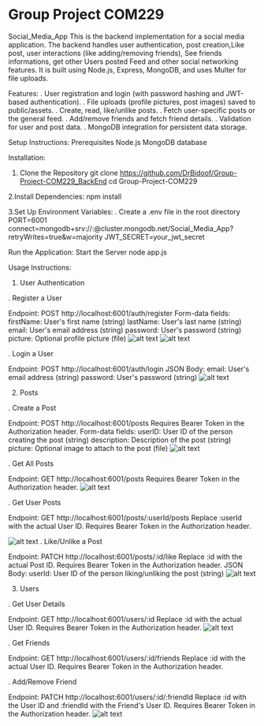 # Group Project COM229
Social_Media_App
 This is the backend implementation for a social media application. The backend handles user authentication, post creation,Like post, user interactions (like adding/removing friends), See friends informations, get other Users posted Feed and other social networking features. It is built using Node.js, Express, MongoDB, and uses Multer for file uploads.

 Features:
. User registration and login (with password hashing and JWT-based authentication).
. File uploads (profile pictures, post images) saved to public/assets.
. Create, read, like/unlike posts.
. Fetch user-specific posts or the general feed.
. Add/remove friends and fetch friend details.
. Validation for user and post data.
. MongoDB integration for persistent data storage.

Setup Instructions:
Prerequisites
Node.js 
MongoDB database

Installation:
1. Clone the Repository
git clone <https://github.com/DrBidoof/Group-Project-COM229_BackEnd>
cd Group-Project-COM229

2.Install Dependencies:
npm install

3.Set Up Environment Variables:
. Create a .env file in the root directory
PORT=6001
connect=mongodb+srv://<username>:<password>@cluster.mongodb.net/Social_Media_App?retryWrites=true&w=majority
JWT_SECRET=your_jwt_secret


Run the Application:
Start the Server
node app.js


Usage Instructions:


1. User Authentication

. Register a User

Endpoint: POST http://localhost:6001/auth/register
Form-data fields:
firstName: User's first name (string)
lastName: User's last name (string)
email: User's email address (string)
password: User's password (string)
picture: Optional profile picture (file)
![alt text](R_Registration.png)
![alt text](R_registred.png)

. Login a User

Endpoint: POST http://localhost:6001/auth/login
JSON Body:
email: User's email address (string)
password: User's password (string)
![alt text](R_Login.png)

2. Posts

. Create a Post

Endpoint: POST http://localhost:6001/posts
Requires Bearer Token in the Authorization header.
Form-data fields:
userID: User ID of the person creating the post (string)
description: Description of the post (string)
picture: Optional image to attach to the post (file)
![alt text](R_posts.png)

. Get All Posts

Endpoint: GET http://localhost:6001/posts
Requires Bearer Token in the Authorization header.
![alt text](R_allPosts.png)

. Get User Posts

Endpoint: GET http://localhost:6001/posts/:userId/posts
Replace :userId with the actual User ID.
Requires Bearer Token in the Authorization header.

![alt text](R_userPosts.png)
. Like/Unlike a Post

Endpoint: PATCH http://localhost:6001/posts/:id/like
Replace :id with the actual Post ID.
Requires Bearer Token in the Authorization header.
JSON Body:
userId: User ID of the person liking/unliking the post (string)
![alt text](R_likes.png)

3. Users

. Get User Details

Endpoint: GET http://localhost:6001/users/:id
Replace :id with the actual User ID.
Requires Bearer Token in the Authorization header.
![alt text](R_userDetails.png)

. Get Friends

Endpoint: GET http://localhost:6001/users/:id/friends
Replace :id with the actual User ID.
Requires Bearer Token in the Authorization header.


. Add/Remove Friend

Endpoint: PATCH http://localhost:6001/users/:id/:friendId
Replace :id with the User ID and :friendId with the Friend's User ID.
Requires Bearer Token in the Authorization header.
![alt text](R_getFriends.png)